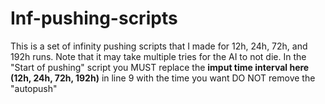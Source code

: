 # Inf-pushing-scripts
This is a set of infinity pushing scripts that I made for 12h, 24h, 72h, and 192h runs.
Note that it may take multiple tries for the AI to not die.
In the "Start of pushing" script you MUST replace the ****imput time interval here (12h, 24h, 72h, 192h)**** in line 9 with the time you want DO NOT remove the "autopush"
